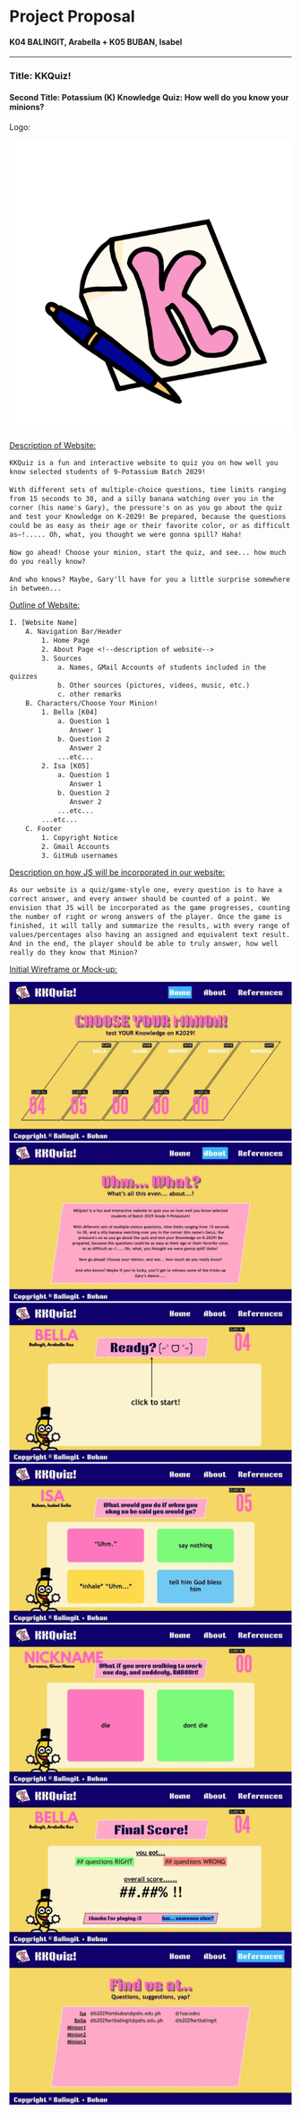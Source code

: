 # Project Proposal
#### K04 BALINGIT, Arabella + K05 BUBAN, Isabel

---

### Title: KKQuiz!
#### Second Title: Potassium (K) Knowledge Quiz: How well do you know your minions?
Logo:

![KKQuiz! Favicon](https://github.com/1sacodez/CS3_Project/blob/main/assets/KKQuiz!%20Favicon.webp)

<u> Description of Website: </u>

    KKQuiz is a fun and interactive website to quiz you on how well you know selected students of 9-Potassium Batch 2029!

    With different sets of multiple-choice questions, time limits ranging from 15 seconds to 30, and a silly banana watching over you in the corner (his name's Gary), the pressure's on as you go about the quiz and test your Knowledge on K-2029! Be prepared, because the questions could be as easy as their age or their favorite color, or as difficult as—!..... Oh, what, you thought we were gonna spill? Haha!

    Now go ahead! Choose your minion, start the quiz, and see... how much do you really know?

    And who knows? Maybe, Gary'll have for you a little surprise somewhere in between...

<u> Outline of Website: </u>

    I. [Website Name]
        A. Navigation Bar/Header
            1. Home Page
            2. About Page <!--description of website-->
            3. Sources
                a. Names, GMail Accounts of students included in the quizzes
                b. Other sources (pictures, videos, music, etc.)
                c. other remarks
        B. Characters/Choose Your Minion!
            1. Bella [K04]
                a. Question 1
                   Answer 1
                b. Question 2
                   Answer 2
                ...etc...
            2. Isa [K05]
                a. Question 1
                   Answer 1
                b. Question 2
                   Answer 2
                ...etc...
            ...etc...
        C. Footer
            1. Copyright Notice
            2. Gmail Accounts
            3. GitHub usernames

<u> Description on how JS will be incorporated in our website: </u>

    As our website is a quiz/game-style one, every question is to have a correct answer, and every answer should be counted of a point. We envision that JS will be incorporated as the game progresses, counting the number of right or wrong answers of the player. Once the game is finished, it will tally and summarize the results, with every range of values/percentages also having an assigned and equivalent text result. And in the end, the player should be able to truly answer, how well really do they know that Minion?

<u> Initial Wireframe or Mock-up: </u>

![KKQuiz! Home_Page](https://github.com/1sacodez/CS3_Project/blob/main/assets/KKQuiz%20Home_Page.webp)
![KKQuiz! About_Page](https://github.com/1sacodez/CS3_Project/blob/main/assets/KKQuiz!%20About_Page.webp)
![KKQuiz! Ready___Start_Game](https://github.com/1sacodez/CS3_Project/blob/main/assets/KKQuiz%20Ready___Start_Game.webp)
![KKQuiz! ex._page_for_Mulcho_Question](https://github.com/1sacodez/CS3_Project/blob/main/assets/KKQuiz%20ex._page_for_Mulcho_Question.webp)
![KKQuiz! ex._page_for_Two-Choice_Question](https://github.com/1sacodez/CS3_Project/blob/main/assets/KKQuiz%20ex._page_for_Two-Choice_Question.webp)
![KKQuiz! ex._page_for_Results](https://github.com/1sacodez/CS3_Project/blob/main/assets/KKQuiz%20%20ex._page_for_Results.webp)
![KKQuiz References_Page](https://github.com/1sacodez/CS3_Project/blob/main/assets/KKQuiz%20References_Page.webp)

